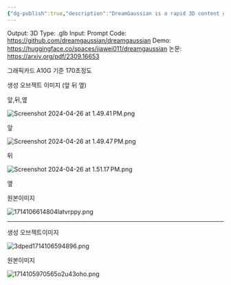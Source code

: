 ```yaml
---
{"dg-publish":true,"description":"DreamGaussian is a rapid 3D content generation framework that uses Gaussian splatting for efficient and high-quality textured mesh creation. It delivers results 10 times faster than existing methods, generating meshes in just 2 minutes from a single-view image.","permalink":"/projects/library/entrance/720-00-a/","dgPassFrontmatter":true,"noteIcon":"0","created":"2024-05-07T14:58:26.729+09:00","updated":"2024-05-07T15:11:07.440+09:00"}
---
```




Output: 3D
Type: .glb
Input: Prompt
Code: https://github.com/dreamgaussian/dreamgaussian
Demo: https://huggingface.co/spaces/jiawei011/dreamgaussian
논문: https://arxiv.org/pdf/2309.16653

그래픽카드 A10G 기준 170초정도

생성 오브젝트 이미지 (앞 뒤 옆)

앞,뒤,옆 

![Screenshot 2024-04-26 at 1.49.41 PM.png](DREAMGAUSSIAN%20GENERATIVE%20GAUSSIAN%20SPLATTING%20FOR%20EF%203931c63df63744b184d5cce2480f8a6b/Screenshot_2024-04-26_at_1.49.41_PM.png)

앞

![Screenshot 2024-04-26 at 1.49.47 PM.png](DREAMGAUSSIAN%20GENERATIVE%20GAUSSIAN%20SPLATTING%20FOR%20EF%203931c63df63744b184d5cce2480f8a6b/Screenshot_2024-04-26_at_1.49.47_PM.png)

뒤

![Screenshot 2024-04-26 at 1.51.17 PM.png](DREAMGAUSSIAN%20GENERATIVE%20GAUSSIAN%20SPLATTING%20FOR%20EF%203931c63df63744b184d5cce2480f8a6b/Screenshot_2024-04-26_at_1.51.17_PM.png)

옆

원본이미지

![1714106614804latvrppy.png](DREAMGAUSSIAN%20GENERATIVE%20GAUSSIAN%20SPLATTING%20FOR%20EF%203931c63df63744b184d5cce2480f8a6b/1714106614804latvrppy.png)

---

생성 오브젝트이미지

![3dped1714106594896.png](DREAMGAUSSIAN%20GENERATIVE%20GAUSSIAN%20SPLATTING%20FOR%20EF%203931c63df63744b184d5cce2480f8a6b/3dped1714106594896.png)

원본이미지

![1714105970565o2u43oho.png](DREAMGAUSSIAN%20GENERATIVE%20GAUSSIAN%20SPLATTING%20FOR%20EF%203931c63df63744b184d5cce2480f8a6b/1714105970565o2u43oho.png)